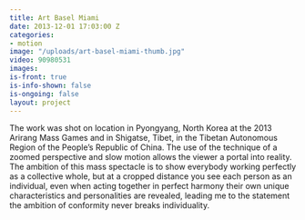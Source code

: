 ```yaml
---
title: Art Basel Miami
date: 2013-12-01 17:03:00 Z
categories:
- motion
image: "/uploads/art-basel-miami-thumb.jpg"
video: 90980531
images: 
is-front: true
is-info-shown: false
is-ongoing: false
layout: project
---
```


The work was shot on location in Pyongyang, North Korea at the 2013 Arirang Mass Games and in Shigatse, Tibet, in the Tibetan Autonomous Region of the People’s Republic of China.
The use of the technique of a zoomed perspective and slow motion allows the viewer a portal into reality. The ambition of this mass spectacle is to show everybody working perfectly as a collective whole, but at a cropped distance you see each person as an individual, even when acting together in perfect harmony their own unique characteristics and personalities are revealed, leading me to the statement the ambition of conformity never breaks individuality.